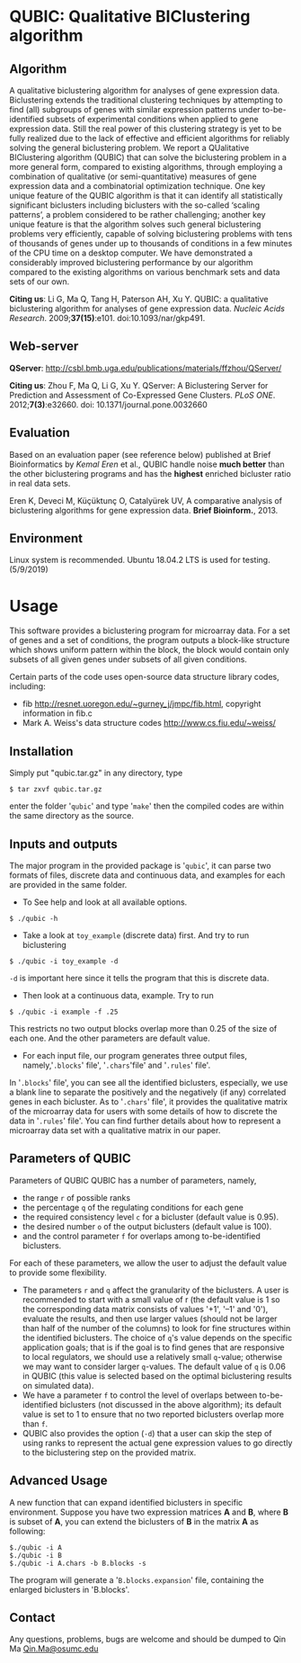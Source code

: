 # QUBIC: Qualitative BIClustering algorithm #
## Algorithm ##

A qualitative biclustering algorithm for analyses of gene expression data.
Biclustering extends the traditional clustering techniques by attempting to find (all) subgroups of genes with similar expression patterns under to-be-identified subsets of experimental conditions when applied to gene expression data. Still the real power of this clustering strategy is yet to be fully realized due to the lack of effective and efficient algorithms for reliably solving the general biclustering problem. We report a QUalitative BIClustering algorithm (QUBIC) that can solve the biclustering problem in a more general form, compared to existing algorithms, through employing a combination of qualitative (or semi-quantitative) measures of gene expression data and a combinatorial optimization technique. One key unique feature of the QUBIC algorithm is that it can identify all statistically significant biclusters including biclusters with the so-called ‘scaling patterns’, a problem considered to be rather challenging; another key unique feature is that the algorithm solves such general biclustering problems very efficiently, capable of solving biclustering problems with tens of thousands of genes under up to thousands of conditions in a few minutes of the CPU time on a desktop computer. We have demonstrated a considerably improved biclustering performance by our algorithm compared to the existing algorithms on various benchmark sets and data sets of our own.

**Citing us**: Li G, Ma Q, Tang H, Paterson AH, Xu Y.
QUBIC: a qualitative biclustering algorithm for analyses of gene expression data.
*Nucleic Acids Research*. 2009;**37(15)**:e101. doi:10.1093/nar/gkp491.


## Web-server ##
**QServer**: http://csbl.bmb.uga.edu/publications/materials/ffzhou/QServer/

**Citing us**: Zhou F, Ma Q, Li G, Xu Y.
QServer: A Biclustering Server for Prediction and Assessment of Co-Expressed Gene Clusters.
*PLoS ONE*. 2012;**7(3)**:e32660. doi: 10.1371/journal.pone.0032660


## Evaluation ##
Based on an evaluation paper (see reference below) published at Brief Bioinformatics by _Kemal Eren_ et al., QUBIC handle noise **much better** than the other biclustering programs and has the **highest** enriched bicluster ratio in real data sets.

Eren K, Deveci M, Küçüktunç O, Catalyürek UV, A comparative analysis of biclustering algorithms for gene expression data. **Brief Bioinform.**, 2013.

## Environment
Linux system is recommended.
Ubuntu 18.04.2 LTS is used for testing. (5/9/2019)

# Usage #
This software provides a biclustering program for microarray data. For a set of genes and a set of conditions, the program outputs a block-like structure which shows uniform pattern within the block, the block would contain only subsets of all given genes under subsets of all given conditions.

Certain parts of the code uses open-source data structure library codes, including:
  * fib <http://resnet.uoregon.edu/~gurney_j/jmpc/fib.html>, copyright information in fib.c
  * Mark A. Weiss's data structure codes <http://www.cs.fiu.edu/~weiss/>

## Installation ##
Simply put "qubic.tar.gz" in any directory, type
```
$ tar zxvf qubic.tar.gz
```
enter the folder '`qubic`' and type '`make`' then the compiled codes are within the same directory as the source.

## Inputs and outputs ##
The major program in the provided package is '`qubic`', it can parse two formats of files, discrete data and continuous data, and examples for each are provided in the same folder.

  * To See help and look at all available options.
```
$ ./qubic -h
```
  * Take a look at `toy_example` (discrete data) first. And try to run biclustering
```
$ ./qubic -i toy_example -d
```
`-d` is important here since it tells the program that this is discrete data.

  * Then look at a continuous data, example. Try to run
```
$ ./qubic -i example -f .25
```
This restricts no two output blocks overlap more than 0.25 of the size of each one. And the other parameters are default value.

  * For each input file, our program generates three output files, namely,'`.blocks`' file', '`.chars`'file' and '`.rules`' file'.

In '`.blocks`' file', you can see all the identified biclusters, especially, we use a blank line to separate the positively and the negatively (if any) correlated genes in each bicluster. As to '`.chars`' file', it provides the qualitative matrix of the microarray data for users with some details of how to discrete the data in '`.rules`' file'. You can find further details about how to represent a microarray data set with a qualitative matrix in our paper.

## Parameters of QUBIC ##
Parameters of QUBIC
QUBIC has a number of parameters, namely,
  * the range `r` of possible ranks
  * the percentage `q` of the regulating conditions for each gene
  * the required consistency level `c` for a bicluster (default value is 0.95).
  * the desired number `o` of the output biclusters (default value is 100).
  * and the control parameter `f` for overlaps among to-be-identified biclusters.

For each of these parameters, we allow the user to adjust the default value to provide some flexibility.
  * The parameters `r` and `q` affect the granularity of the biclusters. A user is recommended to start with a small value of r (the default value is 1 so the corresponding data matrix consists of values '+1', '–1' and '0'), evaluate the results, and then use larger values (should not be larger than half of the number of the columns) to look for fine structures within the identified biclusters. The choice of `q`'s value depends on the specific application goals; that is if the goal is to find genes that are responsive to local regulators, we should use a relatively small `q`-value; otherwise we may want to consider larger `q`-values. The default value of `q` is 0.06 in QUBIC (this value is selected based on the optimal biclustering results on simulated data).
  * We have a parameter `f` to control the level of overlaps between to-be-identified biclusters (not discussed in the above algorithm); its default value is set to 1 to ensure that no two reported biclusters overlap more than `f`.
  * QUBIC also provides the option (`-d`) that a user can skip the step of using ranks to represent the actual gene expression values to go directly to the biclustering step on the provided matrix.

## Advanced Usage ##

A new function that can expand identified biclusters in specific environment. Suppose you have two expression matrices **A** and **B**, where **B** is subset of **A**, you can extend the biclusters of **B** in the matrix **A** as following:

```
$./qubic -i A
$./qubic -i B
$./qubic -i A.chars -b B.blocks -s
```

The program will generate a '`B.blocks.expansion`' file, containing the enlarged biclusters in 'B.blocks'.


## Contact ##

Any questions, problems, bugs are welcome and should be dumped to
Qin Ma <Qin.Ma@osumc.edu>
